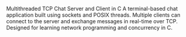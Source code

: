 Multithreaded TCP Chat Server and Client in C
A terminal-based chat application built using sockets and POSIX threads. Multiple clients can connect to the server and exchange messages in real-time over TCP. Designed for learning network programming and concurrency in C.
